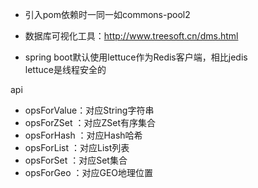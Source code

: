 - 引入pom依赖时一同一如commons-pool2
- 数据库可视化工具：http://www.treesoft.cn/dms.html

- spring boot默认使用lettuce作为Redis客户端，相比jedis  
lettuce是线程安全的

api
- opsForValue：对应String字符串
- opsForZSet ：对应ZSet有序集合
- opsForHash ：对应Hash哈希
- opsForList ：对应List列表
- opsForSet  ：对应Set集合
- opsForGeo  ：对应GEO地理位置